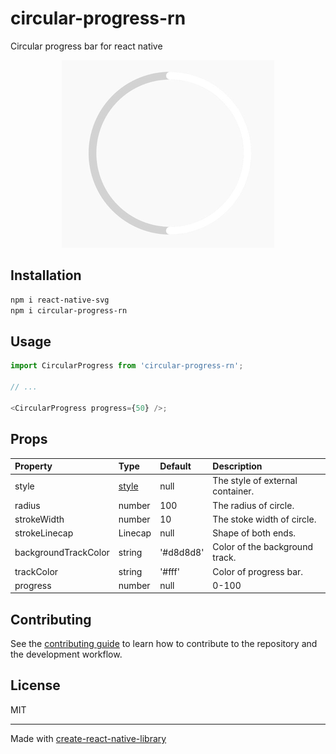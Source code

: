 # circular-progress-rn

Circular progress bar for react native

<div align=center><img src="docs/demo.png"></div>

## Installation

```sh
npm i react-native-svg
npm i circular-progress-rn
```

## Usage

```js
import CircularProgress from 'circular-progress-rn';

// ...

<CircularProgress progress={50} />;
```

## Props

|Property|Type|Default|Description|
|:---|:---|:---|:---|
|style|[style](https://facebook.github.io/react-native/docs/view.html#style)|null|The style of external container.|
|radius|number|100|The radius of circle.|
|strokeWidth|number|10|The stoke width of circle.|
|strokeLinecap|Linecap|null|Shape of both ends.|
|backgroundTrackColor|string|'#d8d8d8'|Color of the background track.|
|trackColor|string|'#fff'|Color of progress bar.|
|progress|number|null|0-100|

## Contributing

See the [contributing guide](CONTRIBUTING.md) to learn how to contribute to the repository and the development workflow.

## License

MIT

---

Made with [create-react-native-library](https://github.com/callstack/react-native-builder-bob)
